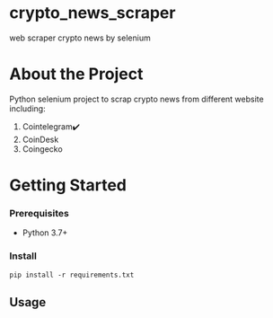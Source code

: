 # crypto_news_scraper
web scraper crypto news by selenium
# About the Project
Python selenium project to scrap crypto news from different website including:
  1. Cointelegram✔️
  2. CoinDesk
  3. Coingecko

# Getting Started

### Prerequisites
-   Python 3.7+

### Install

```
pip install -r requirements.txt
```
## Usage